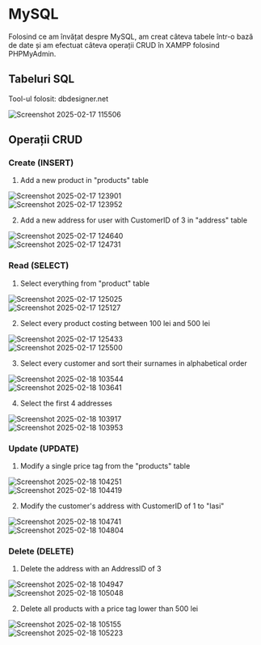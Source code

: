 # MySQL
Folosind ce am învățat despre MySQL, am creat câteva tabele într-o bază de date și am efectuat câteva operații CRUD în XAMPP folosind PHPMyAdmin.
## Tabeluri SQL
Tool-ul folosit: dbdesigner.net<br/>

![Screenshot 2025-02-17 115506](https://github.com/user-attachments/assets/469dd6a3-76ca-4eac-99c1-cf2b81b11a98)
## Operații CRUD
### Create (INSERT)
  1. Add a new product in "products" table
  
  ![Screenshot 2025-02-17 123901](https://github.com/user-attachments/assets/7c059b28-9e88-44f0-b1e8-076db005e72d)<br/>
  ![Screenshot 2025-02-17 123952](https://github.com/user-attachments/assets/cd5b2b6c-e171-4cd9-a1ef-24b5ab7aaaad)<br/>
  
  2. Add a new address for user with CustomerID of 3 in "address" table

  ![Screenshot 2025-02-17 124640](https://github.com/user-attachments/assets/73bd799b-e31a-4dae-af41-7e7cd6a2517b)<br/>
  ![Screenshot 2025-02-17 124731](https://github.com/user-attachments/assets/e7ab8e17-61cd-47e0-b4da-af275ab25f74)<br/>

### Read (SELECT)
  1. Select everything from "product" table

  ![Screenshot 2025-02-17 125025](https://github.com/user-attachments/assets/d5fb24e3-3e3b-4ce7-a44c-fde6bbce64ea)<br/>
  ![Screenshot 2025-02-17 125127](https://github.com/user-attachments/assets/dc2bdbc1-0e5a-4d70-ab1d-1dcab28a4a4c)<br/>

  2. Select every product costing between 100 lei and 500 lei

  ![Screenshot 2025-02-17 125433](https://github.com/user-attachments/assets/896d7b61-4956-4ea6-ac05-3997691892cc)<br/>
  ![Screenshot 2025-02-17 125500](https://github.com/user-attachments/assets/6f378695-93c8-4f6c-b222-8f575d45ac42)<br/>

  3. Select every customer and sort their surnames in alphabetical order

  ![Screenshot 2025-02-18 103544](https://github.com/user-attachments/assets/4f2e0c77-8219-4066-a599-8ed9d7233c4e)<br/>
  ![Screenshot 2025-02-18 103641](https://github.com/user-attachments/assets/971d6570-2465-41ee-b966-dc7d0d3abca5)<br/>

  4. Select the first 4 addresses

  ![Screenshot 2025-02-18 103917](https://github.com/user-attachments/assets/183bef3f-0df7-409b-b889-14a618800adc)<br/>
  ![Screenshot 2025-02-18 103953](https://github.com/user-attachments/assets/320ffd4c-41ee-4da5-9371-915ab1b13867)<br/>

### Update (UPDATE)
  1. Modify a single price tag from the "products" table

  ![Screenshot 2025-02-18 104251](https://github.com/user-attachments/assets/1b92daf9-db3a-4199-8ea7-2c60b36063d4)<br/>
  ![Screenshot 2025-02-18 104419](https://github.com/user-attachments/assets/2581d50e-4ab4-4e36-9a22-c94fb70106d9)<br/>

  2. Modify the customer's address with CustomerID of 1 to "Iasi"

  ![Screenshot 2025-02-18 104741](https://github.com/user-attachments/assets/a9434719-fc97-4b75-8b7f-31fb139a52c7)<br/>
  ![Screenshot 2025-02-18 104804](https://github.com/user-attachments/assets/b585a2a7-d473-4671-bc1d-4e51c19e0757)<br/>

### Delete (DELETE)
  1. Delete the address with an AddressID of 3

  ![Screenshot 2025-02-18 104947](https://github.com/user-attachments/assets/14b5b2ca-886c-4604-8d54-d11c1fd9dc9a)<br/>
  ![Screenshot 2025-02-18 105048](https://github.com/user-attachments/assets/121fbc09-5447-4185-820d-31ff8fb2dd08)<br/>

  2. Delete all products with a price tag lower than 500 lei

  ![Screenshot 2025-02-18 105155](https://github.com/user-attachments/assets/c9ec273f-5172-49b1-a622-8e213a82a183)<br/>
  ![Screenshot 2025-02-18 105223](https://github.com/user-attachments/assets/b8847476-4334-4b29-ad59-b0aea2627782)<br/>
